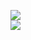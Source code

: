 [![](https://img.shields.io/badge/Made%20With-Github%20Spray-lightgrey.svg?style=for-the-badge&logo=github)](https://github.com/Annihil/github-spray#11955)  
[![](https://i.imgur.com/2DrTn0Z.gif)](https://github.com/Annihil/github-spray)